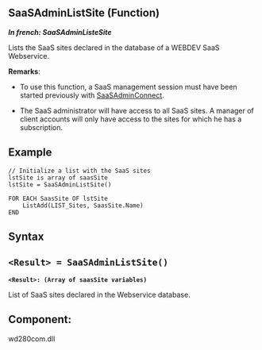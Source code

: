 
## SaaSAdminListSite (Function)

***In french: SaaSAdminListeSite***



<a name="XUse"></a>
<a name="Use"></a>
<a name="description"></a>
Lists the SaaS sites declared in the database of a WEBDEV SaaS Webservice.

**Remarks**: 

- To use this function, a SaaS management session must have been started previously with [SaaSAdminConnect](../WDLang3/1000019098.md).

- The SaaS administrator will have access to all SaaS sites. A manager of client accounts will only have access to the sites for which he has a subscription. 



<a name="Example1"></a>
<a name="sample_code"></a>

## Example


```wl
// Initialize a list with the SaaS sites
lstSite is array of saasSite
lstSite = SaaSAdminListSite()

FOR EACH SaasSite OF lstSite
	ListAdd(LIST_Sites, SaasSite.Name)
END
```

<a name="XSYNTAX"></a>

## Syntax
<a name="SYNTAX1"></a>

`<Result> = SaaSAdminListSite()`
---

**`<Result>: (Array of saasSite variables)`**

List of SaaS sites declared in the Webservice database.







<a name="XComponent"></a>

## Component:
wd280com.dll
